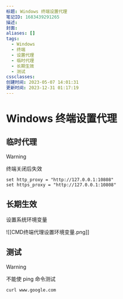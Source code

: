```yaml
---
标题: Windows 终端设置代理
笔记ID: 1683439291265
描述: 
封面: 
aliases: []
tags:
  - Windows
  - 终端
  - 设置代理
  - 临时代理
  - 长期生效
  - 测试
cssclasses: 
创建时间: 2023-05-07 14:01:31
更新时间: 2023-12-31 01:17:19
---
```


# Windows 终端设置代理

## 临时代理

> [!warning]
> 终端关闭后失效

```shell
set http_proxy = "http://127.0.0.1:10808"
set https_proxy = "http://127.0.0.1:10808"
```

## 长期生效

设置系统环境变量

![[CMD终端代理设置环境变量.png]]

## 测试

> [!warning]
> 不能使 ping 命令测试

```sehll
curl www.google.com
```
